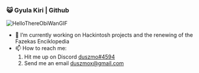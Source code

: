 ### 😺 Gyula Kiri | Github
![HelloThereObiWanGIF](https://user-images.githubusercontent.com/38438001/152939038-286ae80a-43e8-4aa2-9796-8ede6d50fdd7.gif)



- 🔭 I’m currently working on Hackintosh projects and the renewing of the Fazekas Enciklopedia
- 📫 How to reach me: 
  1. Hit me up on Discord [duszmo#4594](https://discord.com/channels/@me/543773624180408332)
  1. Send me an email duszmox@gmail.com
